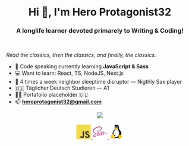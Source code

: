 <h1 align="center">Hi 👋, I'm Hero Protagonist32</h1>
<h3 align="center">A longlife learner devoted primarely to Writing & Coding!</h3>
<br>

<p> <em>Read the classics, then the classics, and finally, the classics.</em> </p>

- 🌱 Code speaking currently learning **JavaScript & Sass**
- 💻 Want to learn: React, TS, NodeJS, Next.js
- 🎷 4 times a week neighbor sleeptime disruptor — Nigthly Sax player
- 🇩🇪 Täglicher Deutsch Studieren — A1
- 👨‍💻 Portafolio placeholder 🇨🇱
- 📫 **heroprotagonist32@gmail.com**

  

<p align="center"> <img src="https://www.codewars.com/users/carafelix/badges/large"/> </p>
<p align="center"> <a href="https://developer.mozilla.org/en-US/docs/Web/JavaScript" target="_blank" rel="noreferrer"> <img src="https://raw.githubusercontent.com/devicons/devicon/master/icons/javascript/javascript-original.svg" alt="javascript" width="40" height="40"/> <a href="https://sass-lang.com" target="_blank" rel="noreferrer"> <img src="https://raw.githubusercontent.com/devicons/devicon/master/icons/sass/sass-original.svg" alt="sass" width="40" height="40"/> </a> <a href="https://www.linux.org/" target="_blank" rel="noreferrer"> <img src="https://raw.githubusercontent.com/devicons/devicon/master/icons/linux/linux-original.svg" alt="linux" width="40" height="40"/> </a> </p>


<!--
**carafelix/carafelix** is a ✨ _special_ ✨ repository because its `README.md` (this file) appears on your GitHub profile.

Here are some ideas to get you started:

- 🔭 I’m currently working on ...
- 🌱 I’m currently learning ...
- 👯 I’m looking to collaborate on ...
- 🤔 I’m looking for help with ...
- 💬 Ask me about ...
- 📫 How to reach me: ...
- 😄 Pronouns: ...
- ⚡ Fun fact: ...
-->
